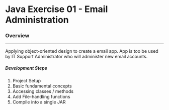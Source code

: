 # Java Exercise 01 - Email Administration

### Overview
<hr />
<p> Applying object-oriented design to create a email app. App is too be used by IT Support Administrator who will administer new email accounts.</p>

##### Development Steps
1. Project Setup
2. Basic fundamental concepts
3. Accessing classes / methods
4. Add File-handling functions
5. Compile into a single JAR
